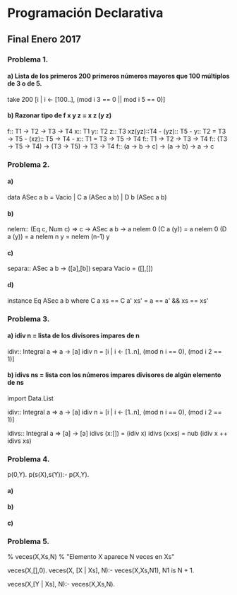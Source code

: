 # Programación Declarativa
## Final Enero 2017

### Problema 1.

#### a) Lista de los primeros 200 primeros números mayores que 100 múltiplos de 3 o de 5.

take 200 [i | i <- [100..], (mod i 3 == 0 || mod i 5 == 0)]

#### b) Razonar tipo de f x y z = x z (y z)
f:: T1 -> T2 -> T3 -> T4
x:: T1
y:: T2
z:: T3
xz(yz)::T4
	- (yz):: T5
		- y:: T2 = T3 -> T5
	- (xz):: T5 -> T4
		- x:: T1 = T3 -> T5 -> T4
f:: T1 -> T2 -> T3 -> T4
f:: (T3 -> T5 -> T4) -> (T3 -> T5) -> T3 -> T4
f:: (a -> b -> c) -> (a -> b) -> a -> c

### Problema 2.

#### a)

data ASec a b = Vacio | C a (ASec a b) | D b (ASec a b)

#### b)

nelem:: (Eq c, Num c) => c -> ASec a b -> a 
nelem 0 (C a (y))       = a
nelem 0 (D a (y))		= a
nelem n y               = nelem (n-1) y

#### c)

separa:: ASec a b -> ([a],[b])
separa Vacio            = ([],[])   

#### d)

instance Eq ASec a b where
    C a xs == C a' xs'      = a == a' && xs == xs'

### Problema 3.

#### a) idiv n = lista de los divisores impares de n

idiv:: Integral a => a -> [a]
idiv n = [i | i <- [1..n], (mod n i == 0), (mod i 2 == 1)]

#### b) idivs ns = lista con los números impares divisores de algún elemento de ns

import Data.List

idiv:: Integral a => a -> [a]
idiv n = [i | i <- [1..n], (mod n i == 0), (mod i 2 == 1)]

idivs:: Integral a => [a] -> [a]
idivs (x:[])    = (idiv x)
idivs (x:xs)    = nub (idiv x ++ idivs xs)

### Problema 4.
p(0,Y).
p(s(X),s(Y)):-
	p(X,Y).

#### a)
#### b)
#### c)

### Problema 5.

% veces(X,Xs,N)
% "Elemento X aparece N veces en Xs"

veces(X,[],0).
veces(X, [X | Xs], N):-
	veces(X,Xs,N1),
	N1 is N + 1.

veces(X,[Y | Xs], N):-
	veces(X,Xs,N).